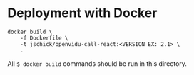 # Deployment with Docker
```
docker build \
    -f Dockerfile \
    -t jschick/openvidu-call-react:<VERSION EX: 2.1> \
    .
```
All ```$ docker build``` commands should be run in this directory.